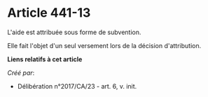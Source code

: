 # Article 441-13

L'aide est attribuée sous forme de subvention.

Elle fait l'objet d'un seul versement lors de la décision d'attribution.

**Liens relatifs à cet article**

_Créé par_:

  - Délibération n°2017/CA/23 - art. 6, v. init.
